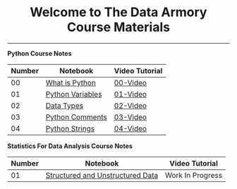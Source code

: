 <h1 style="text-align: center;">Welcome to The Data Armory Course Materials </h1> 

---

**Python Course Notes**

| **Number** | **Notebook** | **Video Tutorial** | 
|----- | -----| ----- |
| 00 | [What is Python](https://everndah.github.io/the-data-armory/00_what_is_python/) | [00-Video](https://www.youtube.com/watch?v=HZ-LVnvOJhU&t=98s) |
| 01 | [Python Variables](https://everndah.github.io/the-data-armory/01_variables_in_python/) | [01-Video](https://www.youtube.com/watch?v=ti9iuPKRbSk&t=76s) |
| 02 | [Data Types](https://everndah.github.io/the-data-armory/02_python_data_types/) | [02-Video](https://www.youtube.com/watch?v=CYasopvG4os&t=7s) |
| 03 | [Python Comments](https://everndah.github.io/the-data-armory/03_python_comments/) | [03-Video](https://www.youtube.com/watch?v=iqWqg5szAOI) |
| 04 | [Python Strings](https://everndah.github.io/the-data-armory/04_python_strings/) | [04-Video](https://www.youtube.com/watch?v=4Ui4PnrFC9Q&t=11s) |


**Statistics For Data Analysis Course Notes**

| **Number** | **Notebook** | **Video Tutorial** |
| ----- | ----- |----- |
| 01 | [Structured and Unstructured Data](https://everndah.github.io/the-data-armory/01_Structured_and_Unstructured_Data/) | Work In Progress |
